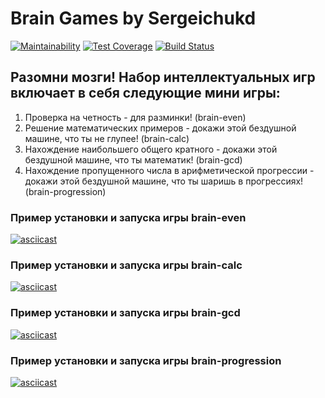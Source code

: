 # Brain Games by Sergeichukd

[![Maintainability](https://api.codeclimate.com/v1/badges/ef61918b87f82383c1c0/maintainability)](https://codeclimate.com/github/sergeichukd/python-project-lvl1/maintainability)
[![Test Coverage](https://api.codeclimate.com/v1/badges/ef61918b87f82383c1c0/test_coverage)](https://codeclimate.com/github/sergeichukd/python-project-lvl1/test_coverage)
[![Build Status](https://travis-ci.com/sergeichukd/python-project-lvl1.svg?branch=master)](https://travis-ci.com/sergeichukd/python-project-lvl1)

## Разомни мозги! Набор интеллектуальных игр включает в себя следующие мини игры:
1. Проверка на четность - для разминки! (brain-even)
1. Решение математических примеров - докажи этой бездушной машине, что ты не глупее! (brain-calc)
1. Нахождение наибольшего общего кратного - докажи этой бездушной машине, что ты математик! (brain-gcd)
1. Нахождение пропущенного числа в арифметической прогрессии - докажи этой бездушной машине, что ты шаришь в прогрессиях! (brain-progression)

### Пример установки и запуска игры brain-even

[![asciicast](https://asciinema.org/a/i4FOrLXRirKFsis40FecqPqFW.svg)](https://asciinema.org/a/i4FOrLXRirKFsis40FecqPqFW)

### Пример установки и запуска игры brain-calc
[![asciicast](https://asciinema.org/a/IxLrwCD9ckzCckpjoGzeS1jVr.svg)](https://asciinema.org/a/IxLrwCD9ckzCckpjoGzeS1jVr)

### Пример установки и запуска игры brain-gcd
[![asciicast](https://asciinema.org/a/BurUbCDbO2DI0T8C45C1z0fa8.svg)](https://asciinema.org/a/BurUbCDbO2DI0T8C45C1z0fa8)

### Пример установки и запуска игры brain-progression
[![asciicast](https://asciinema.org/a/iA3tAB9DNzEXcgR95b3ctVjm9.svg)](https://asciinema.org/a/iA3tAB9DNzEXcgR95b3ctVjm9)
